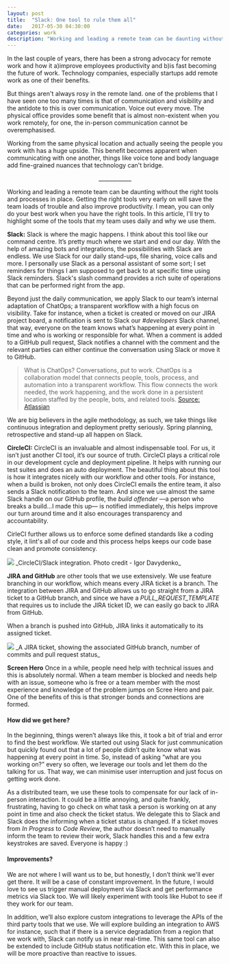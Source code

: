 ```yaml
---
layout: post
title:  "Slack: One tool to rule them all"
date:   2017-05-30 04:30:00
categories: work
description: "Working and leading a remote team can be daunting without the right tools and processes in place. Getting the right tools very early on will save you loads of trouble and your productivity will shoot through the roof."
---
```

In the last couple of years, there has been a strong advocacy for remote work and how it a)improve employees productivity and b)is fast becoming the future of work. Technology companies, especially startups add remote work as one of their benefits. 

But things aren't always rosy in the remote land. one of the problems that I have seen one too many times is that of communication and visibility and the antidote to this is over communication. Voice out every move. The physical office provides some benefit that is almost non-existent when you work remotely, for one, the in-person communication cannot be overemphasised.

Working from the same physical location and actually seeing the people you work with has a huge upside. This benefit becomes apparent when communicating with one another, things like voice tone and body language add fine-grained nuances that technology can't bridge. 

<center>____________</center> 

Working and leading a remote team can be daunting without the right tools and processes in place. Getting the right tools very early on will save the team loads of trouble and also improve productivity. I mean, you can only do your best work when you have the right tools. In this article, I'll try to highlight some of the tools that my team uses daily and why we use them.
 
**Slack:** Slack is where the magic happens. I think about this tool like our command centre. It’s pretty much where we start and end our day. With the help of amazing bots and integrations, the possibilities with Slack are endless.  We use Slack for our daily stand-ups, file sharing, voice calls and more. I personally use Slack as a personal assistant of some sort; I set reminders for things I am supposed to get back to at specific time using Slack reminders. Slack's slash command provides a rich suite of operations that can be performed right from the app. 
 
Beyond just the daily communication, we apply Slack to our team’s internal adaptation of ChatOps; a transparent workflow with a high focus on visibility. Take for instance, when a ticket is created or moved on our JIRA project board, a notification is sent to Slack our *#developers* Slack channel, that way, everyone on the team knows what’s happening at every point in time and who is working or responsible for what. When a comment is added to a GitHub pull request, Slack notifies a channel with the comment and the relevant parties can either continue the conversation using Slack or move it to GitHub.
 
> What is ChatOps? Conversations, put to work. ChatOps is a collaboration model that connects people, tools, process, and automation into a transparent workflow. This flow connects the work needed, the work happening, and the work done in a persistent location staffed by the people, bots, and related tools. [Source: Atlassian](https://www.atlassian.com/blog/software-teams/what-is-chatops-adoption-guide) 

We are big believers in the agile methodology, as such, we take things like continuous integration and deployment pretty seriously. Spring planning, retrospective and stand-up all happen on Slack. 

**CircleCI:** CircleCI is an invaluable and almost indispensable tool. For us, it isn’t just another CI tool, it’s our source of truth. CircleCI plays a critical role in our development cycle and deployment pipeline. It helps with running our test suites and does an auto deployment. The beautiful thing about this tool is how it integrates nicely with our workflow and other tools. For instance, when a build is broken, not only does CircleCI emails the entire team, it also sends a Slack notification to the team. And since we use almost the same Slack handle on our GitHub profile, the *build offender* &mdash;a person who breaks a build...I made this up&mdash; is notified immediately, this helps improve our turn around time and it also encourages transparency and accountability. 

CirleCI further allows us to enforce some defined standards like a coding style, it lint's all of our code and this process helps keeps our code base clean and promote consistency. 

<img src="{{ site.url }}/assets/article_images/slack/circleci-slack.png"/>
_CircleCI/Slack integration. Photo credit - Igor Davydenko_

**JIRA and GitHub** are other tools that we use extensively. We use feature branching in our workflow, which means every JIRA ticket is a branch. The integration between JIRA and GitHub allows us to go straight from a JIRA ticket to a GitHub branch, and since we have a *PULL_REQUEST_TEMPLATE* that requires us to include the JIRA ticket ID, we can easily go back to JIRA from GitHub. 

When a branch is pushed into GitHub, JIRA links it automatically to its assigned ticket. 

<img src="{{ site.url }}/assets/article_images/slack/jira.png"/>
_A JIRA ticket, showing the associated GitHub branch, number of commits and pull request status_

**Screen Hero** Once in a while, people need help with technical issues and this is absolutely normal. When a team member is blocked and needs help with an issue, someone who is free or a team member with the most experience and knowledge of the problem jumps on Scree Hero and pair. One of the benefits of this is that stronger bonds and connections are formed.

#### How did we get here?
In the beginning, things weren’t always like this, it took a bit of trial and error to find the best workflow. We started out using Slack for just communication but quickly found out that a lot of people didn’t quite know what was happening at every point in time. So, instead of asking “what are you working on?” every so often, we leverage our tools and let them do the talking for us. That way, we can minimise user interruption and just focus on getting work done. 
 
As a distributed team, we use these tools to compensate for our lack of in-person interaction. It could be a little annoying, and quite frankly, frustrating, having to go check on what task a person is working on at any point in time and also check the ticket status. We delegate this to Slack and Slack does the informing when a ticket status is changed. If a ticket moves from _In Progress_ to _Code Review_, the author doesn’t need to manually inform the team to review their work, Slack handles this and a few extra keystrokes are saved. Everyone is happy :)
 
#### Improvements?
We are not where I will want us to be, but honestly, I don’t think we'll ever get there. It will be a case of constant improvement. In the future, I would love to see us trigger manual deployment via Slack and get performance metrics via Slack too. We will likely experiment with tools like Hubot to see if they work for our team.
 
In addition, we’ll also explore custom integrations to leverage the APIs of the third party tools that we use. We will explore building an integration to AWS for instance, such that if there is a service degradation from a region that we work with, Slack can notify us in near real-time. This same tool can also be extended to include GitHub status notification etc. With this in place, we will be more proactive than reactive to issues. 